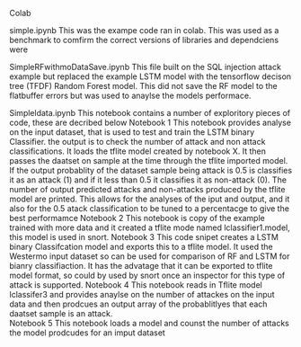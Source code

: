Colab

simple.ipynb 
This was the exampe code ran in colab. This was used as a benchmark to comfirm the correct versions of libraries and dependciens were  

SimpleRFwithmoDataSave.ipynb
This file built on the SQL injection attack example but replaced the example LSTM model with the tensorflow decison tree (TFDF) Random Forest model. This did not save the RF model to the flatbuffer errors but was used to anaylse the models performace.  

Simpleldata.ipynb
This notebook contains a number of exploritory pieces of code, these are decribed below
Notebook 1
This notebook provides analyse on the input dataset, that is used to test and train the LSTM binary Classifier. the output is to check the number of attack and non attack classifications. It loads the tflite model created by notebook X. It then passes the daatset on sample at the time through the tflite imported model. If the output probablity of the dataset sample being attack is 0.5 is classifies it as an attack (1) and if it less than 0.5 it classifies it as non-attack (0). The number of output predicted attacks and non-attacks produced by the tflite model are printed. This allows for the analyses of the iput and output, and it also for the 0.5 atack classification to be tuned to a percentacge to give the best performamce 
Notebook 2 This notebook is copy of the example trained with more data and it created a tflite mode named lclassifier1.model, this model is used in snort.
Notebook 3 This code snipet creates a LSTM binary Classifcation model and exports this to a tflite model. It used the Westermo input dataset so can be used for comparison of RF and LSTM for bianry classifiaction. It has the advatage that it can be exported to tflite model format, so could by used by snort once an inspector for this type of attack is supported.
Notebook 4 This notebook reads in Tflite model lclassifer3 and provides anaylse on the number of attackes on the input data and then prodcues an output array of the probablitlyes that each daatset sample is an attack.  
Notebook 5 This notebook loads a model and counst the number of attacks the model prodcudes for an imput dataset
